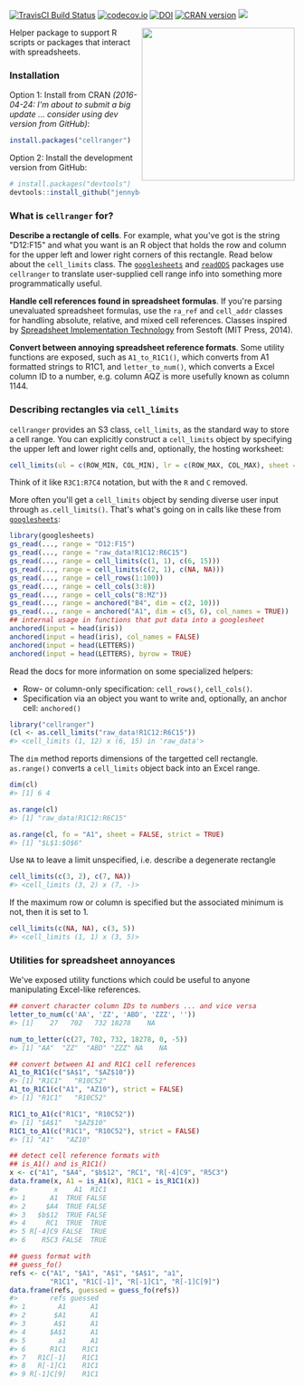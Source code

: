 
<!-- README.md is generated from README.Rmd. Please edit that file -->
[![TravisCI Build Status](https://travis-ci.org/rsheets/cellranger.svg?branch=master)](https://travis-ci.org/rsheets/cellranger) <!--[![AppVeyor Build Status](https://ci.appveyor.com/api/projects/status/github/rsheets/cellranger?branch=master&svg=true)](https://ci.appveyor.com/project/rsheets/cellranger)--> [![codecov.io](https://codecov.io/github/rsheets/cellranger/coverage.svg?branch=master)](https://codecov.io/github/rsheets/cellranger?branch=master) [![DOI](https://zenodo.org/badge/16122/jennybc/cellranger.svg)](http://dx.doi.org/10.5281/zenodo.21970) [![CRAN version](http://www.r-pkg.org/badges/version/cellranger)](https://cran.r-project.org/package=cellranger) ![](http://cranlogs.r-pkg.org/badges/grand-total/cellranger)

<img src="http://i.imgur.com/RJJy15I.jpg" width="270" align="right" />

Helper package to support R scripts or packages that interact with spreadsheets.

### Installation

Option 1: Install from CRAN *(2016-04-24: I'm about to submit a big update ... consider using dev version from GitHub)*:

``` r
install.packages("cellranger")
```

Option 2: Install the development version from GitHub:

``` r
# install.packages("devtools")
devtools::install_github("jennybc/cellranger")
```

### What is `cellranger` for?

**Describe a rectangle of cells**. For example, what you've got is the string "D12:F15" and what you want is an R object that holds the row and column for the upper left and lower right corners of this rectangle. Read below about the `cell_limits` class. The [`googlesheets`](https://github.com/jennybc/googlesheets) and [`readODS`](https://github.com/chainsawriot/readODS) packages use `cellranger` to translate user-supplied cell range info into something more programmatically useful.

**Handle cell references found in spreadsheet formulas**. If you're parsing unevaluated spreadsheet formulas, use the `ra_ref` and `cell_addr` classes for handling absolute, relative, and mixed cell references. Classes inspired by [Spreadsheet Implementation Technology](https://mitpress.mit.edu/books/spreadsheet-implementation-technology) from Sestoft (MIT Press, 2014).

**Convert between annoying spreadsheet reference formats**. Some utility functions are exposed, such as `A1_to_R1C1()`, which converts from A1 formatted strings to R1C1, and `letter_to_num()`, which converts a Excel column ID to a number, e.g. column AQZ is more usefully known as column 1144.

### Describing rectangles via `cell_limits`

`cellranger` provides an S3 class, `cell_limits`, as the standard way to store a cell range. You can explicitly construct a `cell_limits` object by specifying the upper left and lower right cells and, optionally, the hosting worksheet:

``` r
cell_limits(ul = c(ROW_MIN, COL_MIN), lr = c(ROW_MAX, COL_MAX), sheet = "SHEET")
```

Think of it like `R3C1:R7C4` notation, but with the `R` and `C` removed.

More often you'll get a `cell_limits` object by sending diverse user input through `as.cell_limits()`. That's what's going on in calls like these from [`googlesheets`](https://github.com/jennybc/googlesheets):

``` r
library(googlesheets)
gs_read(..., range = "D12:F15")
gs_read(..., range = "raw_data!R1C12:R6C15")
gs_read(..., range = cell_limits(c(1, 1), c(6, 15)))
gs_read(..., range = cell_limits(c(2, 1), c(NA, NA)))
gs_read(..., range = cell_rows(1:100))
gs_read(..., range = cell_cols(3:8))
gs_read(..., range = cell_cols("B:MZ"))
gs_read(..., range = anchored("B4", dim = c(2, 10)))
gs_read(..., range = anchored("A1", dim = c(5, 6), col_names = TRUE))
## internal usage in functions that put data into a googlesheet
anchored(input = head(iris))
anchored(input = head(iris), col_names = FALSE)
anchored(input = head(LETTERS))
anchored(input = head(LETTERS), byrow = TRUE)
```

Read the docs for more information on some specialized helpers:

-   Row- or column-only specification: `cell_rows()`, `cell_cols()`.
-   Specification via an object you want to write and, optionally, an anchor cell: `anchored()`

``` r
library("cellranger")
(cl <- as.cell_limits("raw_data!R1C12:R6C15"))
#> <cell_limits (1, 12) x (6, 15) in 'raw_data'>
```

The `dim` method reports dimensions of the targetted cell rectangle. `as.range()` converts a `cell_limits` object back into an Excel range.

``` r
dim(cl)
#> [1] 6 4

as.range(cl)
#> [1] "raw_data!R1C12:R6C15"

as.range(cl, fo = "A1", sheet = FALSE, strict = TRUE)
#> [1] "$L$1:$O$6"
```

Use `NA` to leave a limit unspecified, i.e. describe a degenerate rectangle

``` r
cell_limits(c(3, 2), c(7, NA))
#> <cell_limits (3, 2) x (7, -)>
```

If the maximum row or column is specified but the associated minimum is not, then it is set to 1.

``` r
cell_limits(c(NA, NA), c(3, 5))
#> <cell_limits (1, 1) x (3, 5)>
```

### Utilities for spreadsheet annoyances

We've exposed utility functions which could be useful to anyone manipulating Excel-like references.

``` r
## convert character column IDs to numbers ... and vice versa
letter_to_num(c('AA', 'ZZ', 'ABD', 'ZZZ', ''))
#> [1]    27   702   732 18278    NA

num_to_letter(c(27, 702, 732, 18278, 0, -5))
#> [1] "AA"  "ZZ"  "ABD" "ZZZ" NA    NA

## convert between A1 and R1C1 cell references
A1_to_R1C1(c("$A$1", "$AZ$10"))
#> [1] "R1C1"   "R10C52"
A1_to_R1C1(c("A1", "AZ10"), strict = FALSE)
#> [1] "R1C1"   "R10C52"

R1C1_to_A1(c("R1C1", "R10C52"))
#> [1] "$A$1"   "$AZ$10"
R1C1_to_A1(c("R1C1", "R10C52"), strict = FALSE)
#> [1] "A1"   "AZ10"

## detect cell reference formats with
## is_A1() and is_R1C1()
x <- c("A1", "$A4", "$b$12", "RC1", "R[-4]C9", "R5C3")
data.frame(x, A1 = is_A1(x), R1C1 = is_R1C1(x))
#>         x    A1  R1C1
#> 1      A1  TRUE FALSE
#> 2     $A4  TRUE FALSE
#> 3   $b$12  TRUE FALSE
#> 4     RC1  TRUE  TRUE
#> 5 R[-4]C9 FALSE  TRUE
#> 6    R5C3 FALSE  TRUE

## guess format with
## guess_fo()
refs <- c("A1", "$A1", "A$1", "$A$1", "a1",
          "R1C1", "R1C[-1]", "R[-1]C1", "R[-1]C[9]")
data.frame(refs, guessed = guess_fo(refs))
#>        refs guessed
#> 1        A1      A1
#> 2       $A1      A1
#> 3       A$1      A1
#> 4      $A$1      A1
#> 5        a1      A1
#> 6      R1C1    R1C1
#> 7   R1C[-1]    R1C1
#> 8   R[-1]C1    R1C1
#> 9 R[-1]C[9]    R1C1
```
